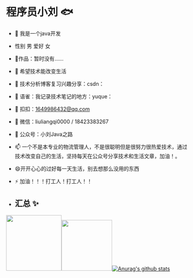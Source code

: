 # 程序员小刘 🐟
- 🔭 我是一个java开发
- 性别 男  爱好 女
- 🏡作品：暂时没有......
- 🌱 希望技术能改变生活
- 👯 技术分析博客复习兴趣分享：csdn：<a href="https://blog.csdn.net/weixin_55604133?spm=1000.2115.3001.5343"></a>
- 👯 语雀：我记录技术笔记的地方：yuque： <a href="https://www.yuque.com/liuliangqi/pcy2sk/otp1pe"></a>
- 👬 扣扣：1649986432@qq.com
- 💬 微信：liuliangqi0000  /  18423383267
- 💬 公众号：小刘Java之路
- 📫 一个不是本专业的物流管理人，不是很聪明但是很努力很热爱技术，通过技术改变自己的生活，坚持每天在公众号分享技术和生活文章，加油！。
- 😄开开心心的过好每一天生活，别去想那么没用的东西
- ⚡ 加油！！！打工人！打工人！！
  
- ## 汇总 ✨
<img align="" height="150px" src="https://github-readme-stats.vercel.app/api?username=private-llq&hide_title=true&hide_border=true&show_icons=true&include_all_commits=true&line_height=21&bg_color=0,EC6C6C,FFD479,FFFC79,73FA79&theme=graywhite&locale=cn" /><img align="" height="137px" src="https://github-readme-stats.vercel.app/api/top-langs/?username=private-llq&hide_title=true&hide_border=true&layout=compact&bg_color=0,73FA79,73FDFF,D783FF&theme=graywhite&locale=cn" />[![Anurag's github stats](https://github-readme-stats.vercel.app/api?username=private-llq)](https://github.com/anuraghazra/github-readme-stats)



